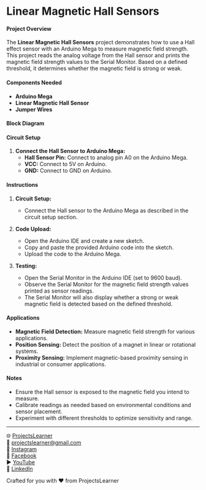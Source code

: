 # Linear Magnetic Hall Sensors

#### Project Overview

The **Linear Magnetic Hall Sensors** project demonstrates how to use a Hall effect sensor with an Arduino Mega to measure magnetic field strength. This project reads the analog voltage from the Hall sensor and prints the magnetic field strength values to the Serial Monitor. Based on a defined threshold, it determines whether the magnetic field is strong or weak.

#### Components Needed

- **Arduino Mega**
- **Linear Magnetic Hall Sensor**
- **Jumper Wires**

#### Block Diagram


#### Circuit Setup

1. **Connect the Hall Sensor to Arduino Mega:**
   - **Hall Sensor Pin:** Connect to analog pin A0 on the Arduino Mega.
   - **VCC:** Connect to 5V on Arduino.
   - **GND:** Connect to GND on Arduino.

#### Instructions

1. **Circuit Setup:**
   - Connect the Hall sensor to the Arduino Mega as described in the circuit setup section.

2. **Code Upload:**
   - Open the Arduino IDE and create a new sketch.
   - Copy and paste the provided Arduino code into the sketch.
   - Upload the code to the Arduino Mega.

3. **Testing:**
   - Open the Serial Monitor in the Arduino IDE (set to 9600 baud).
   - Observe the Serial Monitor for the magnetic field strength values printed as sensor readings.
   - The Serial Monitor will also display whether a strong or weak magnetic field is detected based on the defined threshold.

#### Applications

- **Magnetic Field Detection:** Measure magnetic field strength for various applications.
- **Position Sensing:** Detect the position of a magnet in linear or rotational systems.
- **Proximity Sensing:** Implement magnetic-based proximity sensing in industrial or consumer applications.

#### Notes

- Ensure the Hall sensor is exposed to the magnetic field you intend to measure.
- Calibrate readings as needed based on environmental conditions and sensor placement.
- Experiment with different thresholds to optimize sensitivity and range.

---

🌐 [ProjectsLearner](https://projectslearner.com/learn/arduino-mega-linear-magnetic-hall-sensors)  
📧 [projectslearner@gmail.com](mailto:projectslearner@gmail.com)  
📸 [Instagram](https://www.instagram.com/projectslearner/)  
📘 [Facebook](https://www.facebook.com/projectslearner)  
▶️ [YouTube](https://www.youtube.com/@ProjectsLearner)  
📘 [LinkedIn](https://www.linkedin.com/in/projectslearner)  

Crafted for you with ❤️ from ProjectsLearner